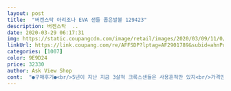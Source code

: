 ```yaml
---
layout: post 
title:  "버켄스탁 아리조나 EVA 샌들 좁은발볼 129423" 
description: 버켄스탁  ..
date: 2020-03-29 06:17:31 
img: https://static.coupangcdn.com/image/retail/images/2020/03/09/11/0/23baf1c5-cff2-42ec-a4ea-19a404ac1878.jpg 
linkUrl: https://link.coupang.com/re/AFFSDP?lptag=AF2901789&subid=ahnPublicAsk&pageKey=1343372161&itemId=2370807831&vendorItemId=70354171322&traceid=V0-113-155fab70eb83f84b 
categories: [1007] 
color: 9E9D24 
price: 32330 
author: Ask View Shop 
cont:  "●구매후기●<br/>5년이 지난 지금 3살적 크록스샌들은 사용흔적만 있지<br/>가격만 조금더 저렴하면 좋지 않을까 하는 아쉬움이 듭니다.<br/><br/>개인마다 달리 조절해서 신을 수 있어요.<br/><br/>게다가 버클이 달려있어 길이 조절이 가능하여<br/>고무 재질은 물이 묻어도 물기만 털어내면 되고<br/>고무가 삭거나 찢어지지만 않는다면<br/>고무라 그런지 착 감기는건 없어도 신다보니 발에 땀이 나서<br/>고무삭은 흔적 조금도 없이 둘째도 신길 수 있는 수준입니다.<br/><br/>고무재질에 따라 다르지만 일례로 타사제품입니다만,<br/>구두245정사이즈신어요<br/>구매할때 발사이즈는 230이지만<br/>근데 고무재질이라 비싼 이유를 모르겠지만<br/>나이가 있어서 코르크마개 재질의 버켄스탁을 기억하는<br/>나이키나 아디다스 슬리퍼도 사서 신으시니꽌요.<br/><br/>다 디자인 값인가 하며 툴툴대면서도 이뻐서 신겼지요.<br/><br/>다른 고급스러움도 있고 좀더 튼튼한 장점도 있어요.<br/><br/>디자인은 유사하고 재질만 바뀌었네요.<br/><br/>디자인이 질리지만 않는다면요.<br/><br/>따로 말릴 필요도 없는 장점이 있죠.<br/><br/>또 신으면 나름 조금은 폭신거리는 촉감도 좋아요.<br/><br/>물에 들어가도되고 투박하면서도 나름 느낌있어 좋아요<br/>배송도 진짜 빠르고 가볍고 좋와요.<br/><br/>버켄스탁 슬리퍼는 다있어에도 파는 삼선슬리퍼와는<br/>버켄스탁 슬리퍼를 3~4만원이나 주고 살 사람이 몇이나 될까.<br/><br/>버클도 개인 취향껏, 발 사이즈에 따라 조절 가능하네요.<br/> 굿!!<br/>별 하나 빼는 이유는 나이키나 아디다스는 매니아층이 있지만<br/>아이 둘의 아줌마입니다.<br/><br/>아이들 샌들로 많이들 신기시죠.<br/><br/>여름이면 해마다 사신겼습니다.<br/><br/>오래 신을 수 있을 것 같습니다.<br/><br/>외출용으로도 가능하구 물놀이 갈때도 신을 수 있어요.<br/><br/>운동화도 235로 넉넉하게 신는 편이라 한사이즈 크게 주문.<br/><br/>원내신던게 너무 오래 신어서 바닥이 미끄러워 넘어질뻔한게 한두번이 아니라 다시구매해요<br/>잘 더러워지지도 않을 뿐더러 세탁도 용이하고<br/>제조일자도 비교적 최근이고요.<br/><br/>조금은 비싼 가격대가 아쉽습니다.<br/><br/>직접 신어보니 많이 크지않고 넉넉한듯 딱 맞아 좋네요.<br/><br/>참고로 큰아이가 올해 8살이라 3살무렵부터<br/>크록스 샌들도 고무재질이라 가볍고 디자인도 예뻐<br/>평소 250 신는데 크다는 평이 있어 245로 구매 했는데 딱 맞고 좋으네요.<br/><br/>하지만 다있어에서 싸구려슬리퍼 10켤레를 살 수 있는<br/>하지만 위에서 말씀드린 바와 같이<br/>헐렁거리거나 벗겨지진 않아요.<br/><br/>" 
---
```

